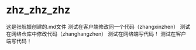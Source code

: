 # zhz_zhz_zhz
这是张航振创建的.md文件
测试在客户端修改同一个代码（zhangxinzhen）
测试在网络仓库中修改代码（zhanghangzhen）
测试在网络端写代码！
测试在客户端写代码！
